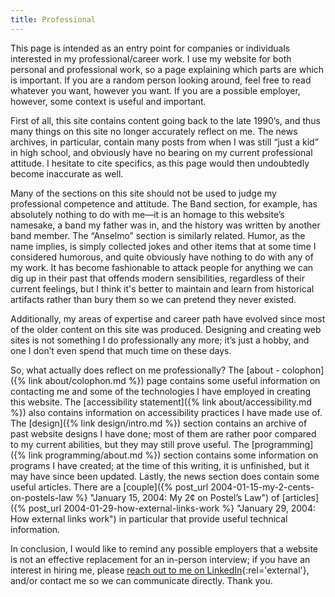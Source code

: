 ```yaml
---
title: Professional
---
```


This page is intended as an entry point for companies or individuals interested in my professional/career work. I use my
website for both personal and professional work, so a page explaining which parts are which is important. If you are a
random person looking around, feel free to read whatever you want, however you want. If you are a possible employer,
however, some context is useful and important.

First of all, this site contains content going back to the late 1990’s, and thus many things on this site no longer
accurately reflect on me. The news archives, in particular, contain many posts from when I was still “just a kid” in
high school, and obviously have no bearing on my current professional attitude. I hesitate to cite specifics, as this
page would then undoubtedly become inaccurate as well.

Many of the sections on this site should not be used to judge my professional competence and attitude. The Band section,
for example, has absolutely nothing to do with me—it is an homage to this website’s namesake, a band my father was in,
and the history was written by another band member. The “Anselmo” section is similarly related. Humor, as the name
implies, is simply collected jokes and other items that at some time I considered humorous, and quite obviously have
nothing to do with any of my work. It has become fashionable to attack people for anything we can dig up in their past
that offends modern sensibilities, regardless of their current feelings, but I think it's better to maintain and learn
from historical artifacts rather than bury them so we can pretend they never existed.

Additionally, my areas of expertise and career path have evolved since most of the older content on this site was
produced. Designing and creating web sites is not something I do professionally any more; it’s just a hobby, and one I
don’t even spend that much time on these days.

So, what actually does reflect on me professionally? The [about - colophon]({% link about/colophon.md %}) page
contains some useful information on contacting me and some of the technologies I have employed in creating this website.
The [accessibility statement]({% link about/accessibility.md %}) also contains information on accessibility practices
I have made use of. The [design]({% link design/intro.md %}) section contains an archive of past website designs I
have done; most of them are rather poor compared to my current abilities, but they may still prove useful. The
[programming]({% link programming/about.md %}) section contains some information on programs I have created; at the
time of this writing, it is unfinished, but it may have since been updated. Lastly, the news section does contain some
useful articles. There are a [couple]({% post_url 2004-01-15-my-2-cents-on-postels-law %} "January 15, 2004: My 2¢ on Postel’s Law")
of [articles]({% post_url 2004-01-29-how-external-links-work %} "January 29, 2004: How external links work") in
particular that provide useful technical information.

In conclusion, I would like to remind any possible employers that a website is not an effective replacement for an
in-person interview; if you have an interest in hiring me, please [reach out to me on LinkedIn](https://www.linkedin.com/in/dosolkowski/){:rel='external'},
and/or contact me so we can communicate directly. Thank you.